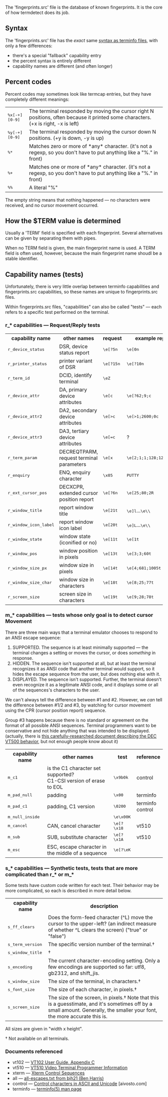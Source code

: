 The 'fingerprints.src' file is the database of known fingerprints.  It is the core of how termdetect does its job.

## Syntax

The 'fingerprints.src' file has the *exact* same [syntax as terminfo files](https://github.com/DeeNewcum/termdetect/blob/master/src/Terminfo_Parser.pm#L17), with only a few differences:

* there's a special "fallback" capability entry
* the percent syntax is entirely different
* capability names are different  (and often longer)


## Percent codes

Percent codes may sometimes look like termcap entries, but they have completely different meanings:

<table>

<tr><td><tt>%x[-+][0-9]
    <td>The terminal responded by moving the cursor right N positions, often because it printed some characters.  (+x is right, -x is left)

<tr><td><tt>%y[-+][0-9]
    <td>The terminal responded by moving the cursor down N positions.  (+y is down, -y is up)

<tr><td><tt>%*
    <td>Matches zero or more of *any* character.   (it's not a regexp, so you don't have to put anything like a "%." in front)

<tr><td><tt>%+
    <td>Matches one or more of *any* character.  (it's not a regexp, so you don't have to put anything like a "%." in front)

<tr><td><tt>%%
    <td>A literal "%"

</table>

The empty string means that nothing happened — no characters were received, and no cursor movement occurred.

## How the $TERM value is determined

Usually a 'TERM' field is specified with each fingerprint.  Several alternatives can be given by separating them with pipes.

When no TERM field is given, the main fingerprint name is used.  A TERM field is often used, however, because the main fingerprint name shoudl be a stable identifier.

## Capability names (tests)

Unfortunately, there is very little overlap between terminfo capabilities and fingerprints.src capabilities, so these names are unique to fingerprints.src files.

Within fingerprints.src files, "capabilities" can also be called "tests" — each refers to a specific test performed on the terminal.

### r_* capabilities — Request/Reply tests

<table>

<tr><th>capability name
    <th>other names
    <th>request
    <th>example reply
    <th>reference

<tr><td><tt>r_device_status
    <td>DSR, device status report
    <td><tt>\e[?5n
    <td><tt>\e[0n
    <td>

<tr><td><tt>r_printer_status
    <td>printer variant of DSR
    <td><tt>\e[?15n
    <td><tt>\e[?10n
    <td>

<tr><td><tt>r_term_id
    <td>DCID, identify terminal
    <td><tt>\eZ
    <td>
    <td>vt510

<tr><td><tt>r_device_attr
    <td>DA, primary device attributes
    <td><tt>\e[c
    <td><tt>\e[?62;9;c
    <td>xterm

<tr><td><tt>r_device_attr2
    <td>DA2, secondary device attributes
    <td><tt>\e[>c
    <td><tt>\e[>1;2600;0c
    <td>xterm

<tr><td><tt>r_device_attr3
    <td>DA3, tertiary device attributes
    <td><tt>\e[=c
    <td>?
    <td>vt510

<tr><td><tt>r_term_param
    <td>DECREQTPARM, request terminal parameters
    <td><tt>\e[x
    <td><tt>\e[2;1;1;128;128;1;0x
    <td>

<tr><td><tt>r_enquiry
    <td>ENQ, enquiry character
    <td><tt>\x05
    <td><tt>PUTTY
    <td>control

<tr><td><tt>r_ext_cursor_pos
    <td>DECXCPR, extended cursor position report
    <td><tt>\e[?6n
    <td><tt>\e[25;80;2R
    <td>vt510

<tr><td><tt>r_window_title
    <td>report window title
    <td><tt>\e[21t
    <td><tt>\e]l</tt>...<tt>\e\\
    <td>xterm

<tr><td><tt>r_window_icon_label
    <td>report window icon label
    <td><tt>\e[20t
    <td><tt>\e]L</tt>...<tt>\e\\
    <td>xterm

<tr><td><tt>r_window_state
    <td>window state (iconified or no)
    <td><tt>\e[11t
    <td><tt>\e[1t
    <td>xterm

<tr><td><tt>r_window_pos
    <td>window position in pixels
    <td><tt>\e[13t
    <td><tt>\e[3;3;60t
    <td>xterm

<tr><td><tt>r_window_size_px
    <td>window size in pixels
    <td><tt>\e[14t
    <td><tt>\e[4;681;1005t
    <td>xterm

<tr><td><tt>r_window_size_char
    <td>window size in characters
    <td><tt>\e[18t
    <td><tt>\e[8;25;77t
    <td>xterm

<tr><td><tt>r_screen_size
    <td>screen size in characters
    <td><tt>\e[19t
    <td><tt>\e[9;28;78t
    <td>xterm

</table>

### m_* capabilities — tests whose only goal is to detect cursor Movement

There are three main ways that a terminal emulator chooses to respond to an ANSI escape sequence:

1. SUPPORTED.  The sequence is at least minimally supported — the terminal changes a setting or moves the cursor, or does *something* in response.
2. HIDDEN.  The sequence isn't supported at all, but at least the terminal recognizes it as ANSI code that another terminal would support, so it hides the escape sequence from the user, but does nothing else with it.
3. DISPLAYED.  The sequence isn't supported.  Further, the terminal doesn't even recognize it as a legitimate ANSI code, and it displays some or all of the sequences's characters to the user.

We can't always tell the difference between #1 and #2.  However, we *can* tell the difference between #1/2 and #3, by watching for cursor movement using the CPR (cursor position report) sequence.

Group #3 happens because there is no standard or agreement on the format of all possible ANSI sequences.  Terminal programmers want to be conservative and not hide anything that was intended to be displayed.  (actually, there is [this carefully-researched document describing the DEC VT500 behavior](http://www.vt100.net/emu/dec_ansi_parser), but not enough people know about it)

<table>

<tr><th>capability name
    <th>other names
    <th>test
    <th>reference

<tr><td><tt>m_c1
    <td>is the C1 character set supported?<br>C1-CSI version of erase to EOL
    <td><tt>\x9b0k
    <td>control

<tr><td><tt>m_pad_null
    <td>padding
    <td><tt>\x00
    <td>terminfo

<tr><td><tt>m_pad_c1
    <td>padding, C1 version
    <td><tt>\0200
    <td>terminfo<br>control

<tr><td><tt>m_null_inside
    <td>
    <td><tt>\e\x00K
    <td>

<tr><td><tt>m_cancel
    <td>CAN, cancel character
    <td><tt>\e[?\x18
    <td>vt510

<tr><td><tt>m_sub
    <td>SUB, substitute character
    <td><tt>\e[?\x1A
    <td>vt510

<tr><td><tt>m_esc
    <td>ESC, escape character in the middle of a sequence
    <td><tt>\e[?\eK
    <td>

</table>

### s\_\* capabilities — Synthetic tests, tests that are more complicated than r\_\* or m\_\*

Some tests have custom code written for each test.  Their behavior may be more complicated, so each is described in more detail below.

<table>
<tr><th>capability name
    <th>description

<tr><td><tt>s_ff_clears
    <td>Does the form-feed character (^L) move the cursor to the upper-left? (an indirect measure of whether ^L clears the screen)  ("true" or "false")

<tr><td><tt>s_term_version
    <td>The specific version number of the terminal.†

<tr><td><tt>s_window_title
    <td>†

<tr><td><tt>s_encoding
    <td>The current character-encoding setting.  Only a few encodings are supported so far:  utf8, gb2312, and shift_jis.

<tr><td><tt>s_window_size
    <td>The size of the terminal, in characters.†

<tr><td><tt>s_font_size
    <td>The size of each character, in pixels.†

<tr><td><tt>s_screen_size
    <td>The size of the screen, in pixels.†   Note that this is a guesstimate, and it's sometimes off by a small amount.  Generally, the smaller your font, the more accurate this is.

</table>

All sizes are given in "width x height".

† Not available on all terminals.

### Documents referenced

* vt102 — [VT102 User Guide, Appendix C](http://vt100.net/docs/vt102-ug/appendixc.html)
* vt510 — [VT510 Video Terminal Programmer Information](http://www.vt100.net/docs/vt510-rm/chapter4#S4.6)
* xterm — [Xterm Control Sequences](http://www.xfree86.org/current/ctlseqs.html)
* all — [all-escapes.txt from bjh21 (Ben Harris)](http://bjh21.me.uk/all-escapes/all-escapes.txt)
* control — [Control characters in ASCII and Unicode](http://www.aivosto.com/vbtips/control-characters.html#list_C0) [aivosto.com]
* terminfo — [terminfo(5) man page](http://invisible-island.net/ncurses/man/terminfo.5.html)

